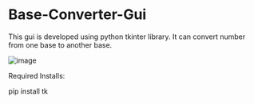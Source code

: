 # Base-Converter-Gui

This gui is developed using python tkinter library.
It can convert number from one base to another base.

![image](https://user-images.githubusercontent.com/74224775/184601699-c6e27e75-5815-4080-9512-832efa8f7f5a.png)

Required Installs:

pip install tk
